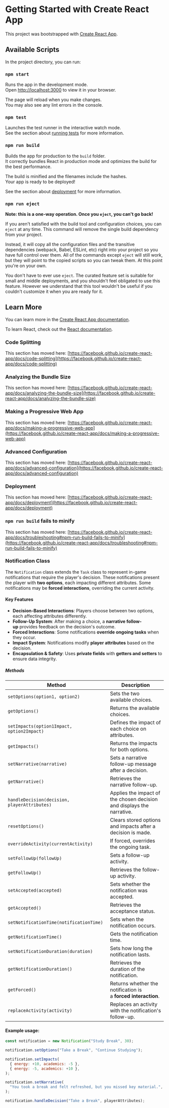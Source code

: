 # Getting Started with Create React App

This project was bootstrapped with [Create React App](https://github.com/facebook/create-react-app).

## Available Scripts

In the project directory, you can run:

### `npm start`

Runs the app in the development mode.\
Open [http://localhost:3000](http://localhost:3000) to view it in your browser.

The page will reload when you make changes.\
You may also see any lint errors in the console.

### `npm test`

Launches the test runner in the interactive watch mode.\
See the section about [running tests](https://facebook.github.io/create-react-app/docs/running-tests) for more information.

### `npm run build`

Builds the app for production to the `build` folder.\
It correctly bundles React in production mode and optimizes the build for the best performance.

The build is minified and the filenames include the hashes.\
Your app is ready to be deployed!

See the section about [deployment](https://facebook.github.io/create-react-app/docs/deployment) for more information.

### `npm run eject`

**Note: this is a one-way operation. Once you `eject`, you can't go back!**

If you aren't satisfied with the build tool and configuration choices, you can `eject` at any time. This command will remove the single build dependency from your project.

Instead, it will copy all the configuration files and the transitive dependencies (webpack, Babel, ESLint, etc) right into your project so you have full control over them. All of the commands except `eject` will still work, but they will point to the copied scripts so you can tweak them. At this point you're on your own.

You don't have to ever use `eject`. The curated feature set is suitable for small and middle deployments, and you shouldn't feel obligated to use this feature. However we understand that this tool wouldn't be useful if you couldn't customize it when you are ready for it.

## Learn More

You can learn more in the [Create React App documentation](https://facebook.github.io/create-react-app/docs/getting-started).

To learn React, check out the [React documentation](https://reactjs.org/).

### Code Splitting

This section has moved here: [https://facebook.github.io/create-react-app/docs/code-splitting](https://facebook.github.io/create-react-app/docs/code-splitting)

### Analyzing the Bundle Size

This section has moved here: [https://facebook.github.io/create-react-app/docs/analyzing-the-bundle-size](https://facebook.github.io/create-react-app/docs/analyzing-the-bundle-size)

### Making a Progressive Web App

This section has moved here: [https://facebook.github.io/create-react-app/docs/making-a-progressive-web-app](https://facebook.github.io/create-react-app/docs/making-a-progressive-web-app)

### Advanced Configuration

This section has moved here: [https://facebook.github.io/create-react-app/docs/advanced-configuration](https://facebook.github.io/create-react-app/docs/advanced-configuration)

### Deployment

This section has moved here: [https://facebook.github.io/create-react-app/docs/deployment](https://facebook.github.io/create-react-app/docs/deployment)

### `npm run build` fails to minify

This section has moved here: [https://facebook.github.io/create-react-app/docs/troubleshooting#npm-run-build-fails-to-minify](https://facebook.github.io/create-react-app/docs/troubleshooting#npm-run-build-fails-to-minify)

### **Notification Class**

The `Notification` class extends the `Task` class to represent in-game notifications that require the player's decision. These notifications present the player with **two options**, each impacting different attributes. Some notifications may be **forced interactions**, overriding the current activity.

#### **Key Features**

- **Decision-Based Interactions**: Players choose between two options, each affecting attributes differently.
- **Follow-Up System**: After making a choice, a **narrative follow-up** provides feedback on the decision's outcome.
- **Forced Interactions**: Some notifications **override ongoing tasks** when they occur.
- **Impact System**: Notifications modify **player attributes** based on the decision.
- **Encapsulation & Safety**: Uses **private fields** with **getters and setters** to ensure data integrity.

##### **Methods**

| Method                                       | Description                                                           |
| -------------------------------------------- | --------------------------------------------------------------------- |
| `setOptions(option1, option2)`               | Sets the two available choices.                                       |
| `getOptions()`                               | Returns the available choices.                                        |
| `setImpacts(option1Impact, option2Impact)`   | Defines the impact of each choice on attributes.                      |
| `getImpacts()`                               | Returns the impacts for both options.                                 |
| `setNarrative(narrative)`                    | Sets a narrative follow-up message after a decision.                  |
| `getNarrative()`                             | Retrieves the narrative follow-up.                                    |
| `handleDecision(decision, playerAttributes)` | Applies the impact of the chosen decision and displays the narrative. |
| `resetOptions()`                             | Clears stored options and impacts after a decision is made.           |
| `overrideActivity(currentActivity)`          | If forced, overrides the ongoing task.                                |
| `setFollowUp(followUp)`                      | Sets a follow-up activity.                                            |
| `getFollowUp()`                              | Retrieves the follow-up activity.                                     |
| `setAccepted(accepted)`                      | Sets whether the notification was accepted.                           |
| `getAccepted()`                              | Retrieves the acceptance status.                                      |
| `setNotificationTime(notificationTime)`      | Sets when the notification occurs.                                    |
| `getNotificationTime()`                      | Gets the notification time.                                           |
| `setNotificationDuration(duration)`          | Sets how long the notification lasts.                                 |
| `getNotificationDuration()`                  | Retrieves the duration of the notification.                           |
| `getForced()`                                | Returns whether the notification is a **forced interaction**.         |
| `replaceActivity(activity)`                  | Replaces an activity with the notification's follow-up.               |

#### Example usage:

```javascript
const notification = new Notification("Study Break", 30);

notification.setOptions("Take a Break", "Continue Studying");

notification.setImpacts(
  { energy: +10, academics: -5 },
  { energy: -5, academics: +10 },
);

notification.setNarrative(
  "You took a break and felt refreshed, but you missed key material.",
);

notification.handleDecision("Take a Break", playerAttributes);
```

